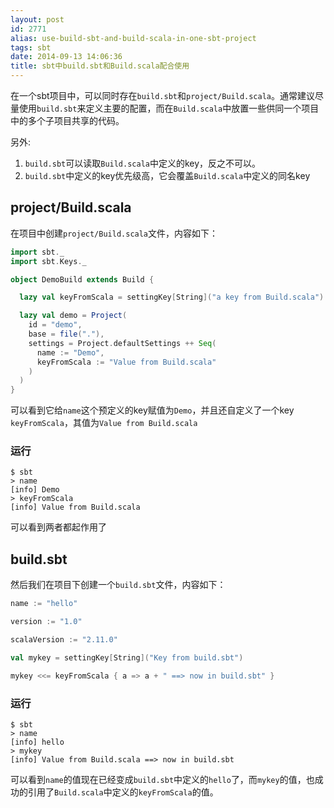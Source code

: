 ```yaml
---
layout: post
id: 2771
alias: use-build-sbt-and-build-scala-in-one-sbt-project
tags: sbt
date: 2014-09-13 14:06:36
title: sbt中build.sbt和Build.scala配合使用
---
```


在一个sbt项目中，可以同时存在`build.sbt`和`project/Build.scala`。通常建议尽量使用`build.sbt`来定义主要的配置，而在`Build.scala`中放置一些供同一个项目中的多个子项目共享的代码。

另外:

1. `build.sbt`可以读取`Build.scala`中定义的key，反之不可以。
2. `build.sbt`中定义的key优先级高，它会覆盖`Build.scala`中定义的同名key

## project/Build.scala

在项目中创建`project/Build.scala`文件，内容如下：

```scala
import sbt._
import sbt.Keys._

object DemoBuild extends Build {

  lazy val keyFromScala = settingKey[String]("a key from Build.scala")

  lazy val demo = Project(
    id = "demo",
    base = file("."),
    settings = Project.defaultSettings ++ Seq(
      name := "Demo",
      keyFromScala := "Value from Build.scala"
    )
  )
} 
```

可以看到它给`name`这个预定义的key赋值为`Demo`，并且还自定义了一个key `keyFromScala`，其值为`Value from Build.scala`

### 运行

```shell
$ sbt
> name
[info] Demo
> keyFromScala
[info] Value from Build.scala
```

可以看到两者都起作用了

## build.sbt

然后我们在项目下创建一个`build.sbt`文件，内容如下：

```scala
name := "hello"

version := "1.0"

scalaVersion := "2.11.0"

val mykey = settingKey[String]("Key from build.sbt")

mykey <<= keyFromScala { a => a + " ==> now in build.sbt" }
```

### 运行

```shell
$ sbt
> name
[info] hello
> mykey
[info] Value from Build.scala ==> now in build.sbt
```

可以看到`name`的值现在已经变成`build.sbt`中定义的`hello`了，而`mykey`的值，也成功的引用了`Build.scala`中定义的`keyFromScala`的值。
